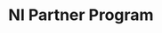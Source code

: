 ---
title: "NI Partner Program"
externalUrl: https://www.ni.com/en/partners.html
summary: "The NI Partner Program offers domain, application, and overall test development expertise to help your team get ahead and stay ahead. Connect with our global community of trusted NI Partners ready to give your business a competitive edge."
showSummary: true
categories:
 - "Handle the Details"
tags:
 - "NI"
 - "Contractor"
---